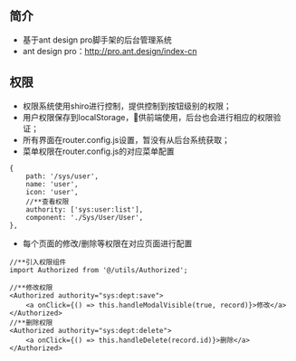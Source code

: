 
## 简介
- 基于ant design pro脚手架的后台管理系统
- ant design pro：http://pro.ant.design/index-cn

## 权限
- 权限系统使用shiro进行控制，提供控制到按钮级别的权限；
- 用户权限保存到localStorage，供前端使用，后台也会进行相应的权限验证；
- 所有界面在router.config.js设置，暂没有从后台系统获取；
- 菜单权限在router.config.js的对应菜单配置
```
{
    path: '/sys/user',
    name: 'user',
    icon: 'user',
    //**查看权限
    authority: ['sys:user:list'],
    component: './Sys/User/User',
},
```
- 每个页面的修改/删除等权限在对应页面进行配置
```
//**引入权限组件
import Authorized from '@/utils/Authorized';

//**修改权限
<Authorized authority="sys:dept:save">
    <a onClick={() => this.handleModalVisible(true, record)}>修改</a>
</Authorized>
//**删除权限
<Authorized authority="sys:dept:delete">
    <a onClick={() => this.handleDelete(record.id)}>删除</a>
</Authorized>
```
